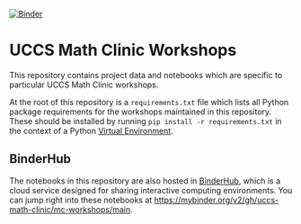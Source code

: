 [![Binder](https://mybinder.org/badge_logo.svg)](https://mybinder.org/v2/gh/uccs-math-clinic/mc-workshops/main)
# UCCS Math Clinic Workshops

This repository contains project data and notebooks which are specific to particular UCCS Math Clinic workshops.

At the root of this repository is a `requirements.txt` file which lists all Python package requirements for the 
workshops maintained in this repository. These should be installed by running `pip install -r requirements.txt` in the
context of a Python [Virtual Environment](2022/02-16-2022_InstallingPythonJupyter/installing-python-jupyter.pdf).

## BinderHub

The notebooks in this repository are also hosted in [BinderHub](https://mybinder.readthedocs.io/en/latest/), which is
a cloud service designed for sharing interactive computing environments. You can jump right into these notebooks at 
https://mybinder.org/v2/gh/uccs-math-clinic/mc-workshops/main.
